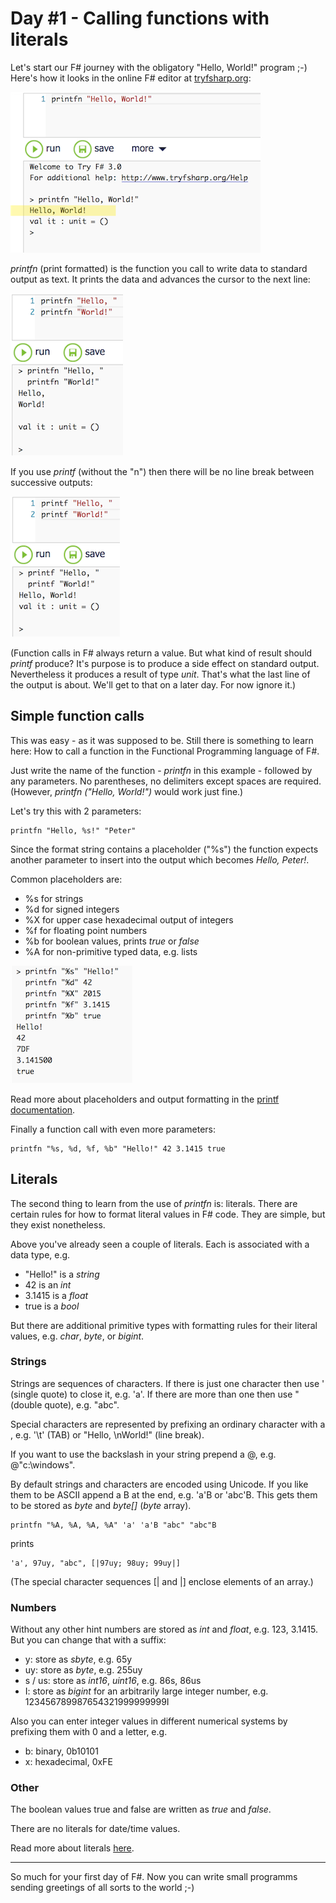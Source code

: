# Day #1 - Calling functions with literals
Let's start our F# journey with the obligatory "Hello, World!" program ;-) Here's how it looks in the online F# editor at [tryfsharp.org](http://www.tryfsharp.org/Create):

![](images/w01d01a.png)

_printfn_ (print formatted) is the function you call to write data to standard output as text. It prints the data and advances the cursor to the next line:

![](images/w01d01b.png)

If you use _printf_ (without the "n") then there will be no line break between successive outputs:

![](images/w01d01c.png)

(Function calls in F# always return a value. But what kind of result should _printf_ produce? It's purpose is to produce a side effect on standard output. Nevertheless it produces a result of type _unit_. That's what the last line of the output is about. We'll get to that on a later day. For now ignore it.)

## Simple function calls
This was easy - as it was supposed to be. Still there is something to learn here: How to call a function in the Functional Programming language of F#.

Just write the name of the function - _printfn_ in this example - followed by any parameters. No parentheses, no delimiters except spaces are required. (However, _printfn ("Hello, World!")_ would work just fine.)

Let's try this with 2 parameters:

```
printfn "Hello, %s!" "Peter"
```

Since the format string contains a placeholder ("%s") the function expects another parameter to insert into the output which becomes _Hello, Peter!_.

Common placeholders are:

* %s for strings
* %d for signed integers
* %X for upper case hexadecimal output of integers
* %f for floating point numbers
* %b for boolean values, prints _true_ or _false_
* %A for non-primitive typed data, e.g. lists

![](images/w01d01d.png)

Read more about placeholders and output formatting in the [printf documentation](https://msdn.microsoft.com/en-us/library/ee370560.aspx).

Finally a function call with even more parameters:

```
printfn "%s, %d, %f, %b" "Hello!" 42 3.1415 true
```

## Literals
The second thing to learn from the use of _printfn_ is: literals. There are certain rules for how to format literal values in F# code. They are simple, but they exist nonetheless.

Above you've already seen a couple of literals. Each is associated with a data type, e.g.

* "Hello!" is a _string_
* 42 is an _int_
* 3.1415 is a _float_
* true is a _bool_

But there are additional primitive types with formatting rules for their literal values, e.g. _char_, _byte_, or _bigint_.

### Strings
Strings are sequences of characters. If there is just one character then use ' (single quote) to close it, e.g. 'a'. If there are more than one then use " (double quote), e.g. "abc".

Special characters are represented by prefixing an ordinary character with a \, e.g. '\t' (TAB) or "Hello, \nWorld!" (line break).

If you want to use the backslash in your string prepend a @, e.g. @"c:\windows".

By default strings and characters are encoded using Unicode. If you like them to be ASCII append a B at the end, e.g. 'a'B or 'abc'B. This gets them to be stored as _byte_ and _byte[]_ (_byte_ array).

```
printfn "%A, %A, %A, %A" 'a' 'a'B "abc" "abc"B
```

prints

```
'a', 97uy, "abc", [|97uy; 98uy; 99uy|]
```

(The special character sequences [| and |] enclose elements of an array.)

### Numbers
Without any other hint numbers are stored as _int_ and _float_, e.g. 123, 3.1415. But you can change that with a suffix:

* y: store as _sbyte_, e.g. 65y
* uy: store as _byte_, e.g. 255uy
* s / us: store as _int16_, _uint16_, e.g. 86s, 86us
* I: store as _bigint_ for an arbitrarily large integer number, e.g. 123456789987654321999999999I

Also you can enter integer values in different numerical systems by prefixing them with 0 and a letter, e.g.

* b: binary, 0b10101
* x: hexadecimal, 0xFE

### Other
The boolean values true and false are written as _true_ and _false_.

There are no literals for date/time values.

Read more about literals [here](https://msdn.microsoft.com/en-us/library/vstudio/dd233193%28v=vs.100%29.aspx).

***

So much for your first day of F#. Now you can write small programms sending greetings of all sorts to the world ;-)